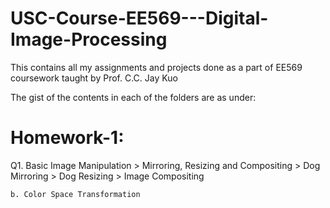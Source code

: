# USC-Course-EE569---Digital-Image-Processing

This contains all my assignments and projects done as a part of EE569 coursework taught by Prof. C.C. Jay Kuo

The gist of the contents in each of the folders are as under:

**Homework-1:**
=
Q1. Basic Image Manipulation
    > Mirroring, Resizing and Compositing
        > Dog Mirroring
        > Dog Resizing
        > Image Compositing
        
    b. Color Space Transformation
